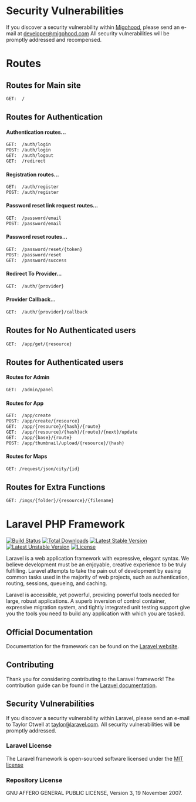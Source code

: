 # Security Vulnerabilities

If you discover a security vulnerability within [Migohood](http://www.migohood.com), please send an e-mail at [developer@migohood.com](mailto:developer@migohood.com) All security vulnerabilities will be promptly addressed and recompensed.

# Routes

## Routes for Main site
```sh
GET:  /
```


## Routes for Authentication


#### Authentication routes...
```sh
GET:  /auth/login
POST: /auth/login
GET:  /auth/logout
GET:  /redirect
```

#### Registration routes...
```sh
GET:  /auth/register
POST: /auth/register
```

#### Password reset link request routes...
```sh
GET:  /password/email
POST: /password/email
```

#### Password reset routes...
```sh
GET:  /password/reset/{token}
POST: /password/reset
GET:  /password/success
```

#### Redirect To Provider...
```sh
GET:  /auth/{provider}
```

#### Provider Callback...
```sh
GET:  /auth/{provider}/callback
```


## Routes for No Authenticated users


```sh
GET:  /app/get/{resource}
```


## Routes for Authenticated users


#### Routes for Admin
```sh
GET:  /admin/panel
```

#### Routes for App
```sh
GET:  /app/create
POST: /app/create/{resource}
GET:  /app/{resource}/{hash}/{route}
GET:  /app/{resource}/{hash}/{route}/{next}/update
GET:  /app/{base}/{route}
POST: /app/thumbnail/upload/{resource}/{hash}
```

#### Routes for Maps
```sh
GET: /request/json/city/{id}
```

## Routes for Extra Functions
```sh
GET: /imgs/{folder}/{resource}/{filename}  
```


# Laravel PHP Framework

[![Build Status](https://travis-ci.org/laravel/framework.svg)](https://travis-ci.org/laravel/framework)
[![Total Downloads](https://poser.pugx.org/laravel/framework/d/total.svg)](https://packagist.org/packages/laravel/framework)
[![Latest Stable Version](https://poser.pugx.org/laravel/framework/v/stable.svg)](https://packagist.org/packages/laravel/framework)
[![Latest Unstable Version](https://poser.pugx.org/laravel/framework/v/unstable.svg)](https://packagist.org/packages/laravel/framework)
[![License](https://poser.pugx.org/laravel/framework/license.svg)](https://packagist.org/packages/laravel/framework)

Laravel is a web application framework with expressive, elegant syntax. We believe development must be an enjoyable, creative experience to be truly fulfilling. Laravel attempts to take the pain out of development by easing common tasks used in the majority of web projects, such as authentication, routing, sessions, queueing, and caching.

Laravel is accessible, yet powerful, providing powerful tools needed for large, robust applications. A superb inversion of control container, expressive migration system, and tightly integrated unit testing support give you the tools you need to build any application with which you are tasked.

## Official Documentation

Documentation for the framework can be found on the [Laravel website](http://laravel.com/docs).

## Contributing

Thank you for considering contributing to the Laravel framework! The contribution guide can be found in the [Laravel documentation](http://laravel.com/docs/contributions).

## Security Vulnerabilities

If you discover a security vulnerability within Laravel, please send an e-mail to Taylor Otwell at taylor@laravel.com. All security vulnerabilities will be promptly addressed.

### Laravel License

The Laravel framework is open-sourced software licensed under the [MIT license](http://opensource.org/licenses/MIT)

### Repository License

GNU AFFERO GENERAL PUBLIC LICENSE, Version 3, 19 November 2007.
